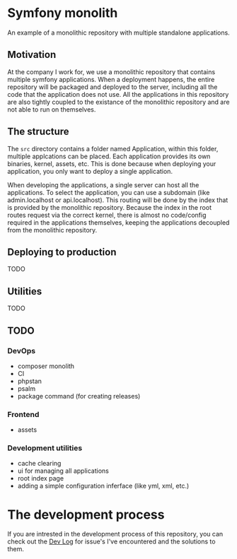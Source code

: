 # Symfony monolith

An example of a monolithic repository with multiple standalone applications.

## Motivation

At the company I work for, we use a monolithic repository that contains multiple symfony applications. When a deployment happens, the entire repository will be
packaged and deployed to the server, including all the code that the application does not use. All the applications in this repository are also tightly coupled
to the existance of the monolithic repository and are not able to run on themselves.

## The structure

The `src` directory contains a folder named Application, within this folder, multiple applcations can be placed. Each application provides its own binaries,
kernel, assets, etc. This is done because when deploying your application, you only want to deploy a single application.

When developing the applications, a single server can host all the applications. To select the application, you can use a subdomain (like admin.localhost or
api.localhost). This routing will be done by the index that is provided by the monolithic repository. Because the index in the root routes request via the
correct kernel, there is almost no code/config required in the applications themselves, keeping the applications decoupled from the monolithic repository.

## Deploying to production

TODO

## Utilities

TODO

## TODO

### DevOps

- composer monolith
- CI
- phpstan
- psalm
- package command (for creating releases)

### Frontend

- assets

### Development utilities

- cache clearing
- ui for managing all applications
- root index page
- adding a simple configuration inferface (like yml, xml, etc.)

# The development process

If you are intrested in the development process of this repository, you can check out the [Dev Log](./docs/dev_log.md) for issue's I've encountered and the
solutions to them.
